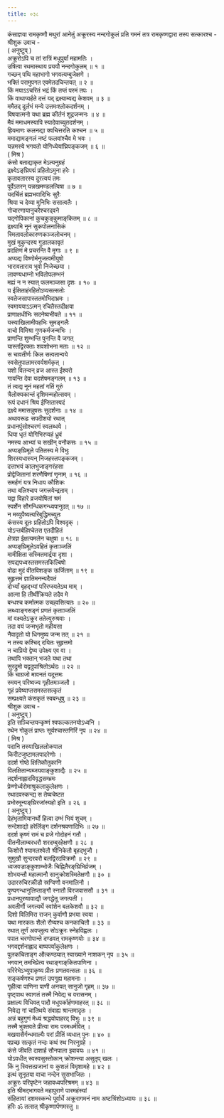 ```yaml
---
title: ०३८
---
```

कंसाज्ञया रामकृष्णौ मथुरां आनेतुं अक्रूरस्य नन्दगोकुलं प्रति गमनं तत्र रामकृष्णद्वारा तस्य सत्कारश्च -  
श्रीशुक उवाच -  
( अनुष्टुप् )  
अक्रूरोऽपि च तां रात्रिं मधुपुर्यां महामतिः ।  
उषित्वा रथमास्थाय प्रययौ नन्दगोकुलम् ॥ १ ॥  
गच्छन् पथि महाभागो भगवत्यम्बुजेक्षणे ।  
भक्तिं परामुपगत एवमेतदचिन्तयत् ॥ २ ॥  
किं मयाऽऽचरितं भद्रं किं तप्तं परमं तपः ।  
किं वाथाप्यर्हते दत्तं यद् द्रक्ष्याम्यद्य केशवम् ॥ ३ ॥  
ममैतद् दुर्लभं मन्ये उत्तमःश्लोकदर्शनम् ।  
विषयात्मनो यथा ब्रह्म कीर्तनं शूद्रजन्मनः ॥ ४ ॥  
मैवं ममाधमस्यापि स्यादेवाच्युतदर्शनम् ।  
ह्रियमाणः कलनद्या क्वचित्तरति कश्चन ॥ ५ ॥  
ममाद्यामङ्‌गलं नष्टं फलवांश्चैव मे भवः ।  
यन्नमस्ये भगवतो योगिध्येयांघ्रिपङ्‌कजम् ॥ ६ ॥  
( मिश्र )  
कंसो बताद्याकृत मेऽत्यनुग्रहं  
द्रक्ष्येऽङ्‌घ्रिपद्मं प्रहितोऽमुना हरेः ।  
कृतावतारस्य दुरत्ययं तमः  
पूर्वेऽतरन् यन्नखमण्डलत्विषा ॥ ७ ॥  
यदर्चितं ब्रह्मभवादिभिः सुरैः  
श्रिया च देव्या मुनिभिः ससात्वतैः ।  
गोचारणायानुचरैश्चरद्‌वने  
यद्गोपिकानां कुचकुङ्‌कुमाङ्‌कितम् ॥ ८ ॥  
द्रक्ष्यामि नूनं सुकपोलनासिकं  
स्मितावलोकारुणकञ्जलोचनम् ।  
मुखं मुकुन्दस्य गुडालकावृतं  
प्रदक्षिणं मे प्रचरन्ति वै मृगाः ॥ ९ ॥  
अप्यद्य विष्णोर्मनुजत्वमीयुषो  
भारावताराय भुवो निजेच्छया ।  
लावण्यधाम्नो भवितोपलम्भनं  
मह्यं न न स्यात् फलमञ्जसा दृशः ॥ १० ॥  
य ईक्षिताहंरहितोऽप्यसत्सतोः  
स्वतेजसापास्ततमोभिदाभ्रमः ।  
स्वमाययाऽऽत्मन् रचितैस्तदीक्षया  
प्राणाक्षधीभिः सदनेष्वभीयते ॥ ११ ॥  
यस्याखिलामीवहभिः सुमङ्‌गलैः  
वाचो विमिश्रा गुणकर्मजन्मभिः ।  
प्राणन्ति शुम्भन्ति पुनन्ति वै जगत्  
यास्तद्विरक्ताः शवशोभना मताः ॥ १२ ॥  
स चावतीर्णः किल सत्वतान्वये  
स्वसेतुपालामरवर्यशर्मकृत् ।  
यशो वितन्वन् व्रज आस्त ईश्वरो  
गायन्ति देवा यदशेषमङ्‌गलम् ॥ १३ ॥  
तं त्वद्य नूनं महतां गतिं गुरुं  
त्रैलोक्यकान्तं दृशिमन्महोत्सवम् ।  
रूपं दधानं श्रिय ईप्सितास्पदं  
द्रक्ष्ये ममासन्नुषसः सुदर्शनाः ॥ १४ ॥  
अथावरूढः सपदीशयो रथात्  
प्रधानपुंसोश्चरणं स्वलब्धये ।  
धिया धृतं योगिभिरप्यहं ध्रुवं  
नमस्य आभ्यां च सखीन् वनौकसः ॥ १५ ॥  
अप्यङ्‌घ्रिमूले पतितस्य मे विभुः  
शिरस्यधास्यन् निजहस्तपङ्‌कजम् ।  
दत्ताभयं कालभुजाङ्‌गरंहसा  
प्रोद्वेजितानां शरणैषिणां णृनाम् ॥ १६ ॥  
समर्हणं यत्र निधाय कौशिकः  
तथा बलिश्चाप जगत्त्रयेन्द्रताम् ।  
यद्वा विहारे व्रजयोषितां श्रमं  
स्पर्शेन सौगन्धिकगन्ध्यपानुदत् ॥ १७ ॥  
न मय्युपैष्यत्यरिबुद्धिमच्युतः  
कंसस्य दूतः प्रहितोऽपि विश्वदृक् ।  
योऽन्तर्बहिश्चेतस एतदीहितं  
क्षेत्रज्ञ ईक्षत्यमलेन चक्षुषा ॥ १८ ॥  
अप्यङ्‌घ्रिमूलेऽवहितं कृताञ्जलिं  
मामीक्षिता सस्मितमार्द्रया दृशा ।  
सपद्यपध्वस्तसमस्तकिल्बिषो  
वोढा मुदं वीतविशङ्‌क ऊर्जिताम् ॥ १९ ॥  
सुहृत्तमं ज्ञातिमनन्यदैवतं  
दोर्भ्यां बृहद्भ्यां परिरप्स्यतेऽथ माम् ।  
आत्मा हि तीर्थीक्रियते तदैव मे  
बन्धश्च कर्मात्मक उच्छ्वसित्यतः ॥ २० ॥  
लब्ध्वाङ्‌गसङ्‌गं प्रणतं कृताञ्जलिं  
मां वक्ष्यतेऽक्रूर ततेत्युरुश्रवाः ।  
तदा वयं जन्मभृतो महीयसा  
नैवादृतो यो धिगमुष्य जन्म तत् ॥ २१ ॥  
न तस्य कश्चिद् दयितः सुहृत्तमो  
न चाप्रियो द्वेष्य उपेक्ष्य एव वा ।  
तथापि भक्तान् भजते यथा तथा  
सुरद्रुमो यद्वदुपाश्रितोऽर्थदः ॥ २२ ॥  
किं चाग्रजो मावनतं यदूत्तमः  
स्मयन् परिष्वज्य गृहीतमञ्जलौ ।  
गृहं प्रवेष्याप्तसमस्तसत्कृतं  
सम्प्रक्ष्यते कंसकृतं स्वबन्धुषु ॥ २३ ॥  
श्रीशुक उवाच -  
( अनुष्टुप् )  
इति सञ्चिन्तयन्कृष्णं श्वफल्कतनयोऽध्वनि ।  
रथेन गोकुलं प्राप्तः सूर्यश्चास्तगिरिं नृप ॥ २४ ॥  
( मिश्र )  
पदानि तस्याखिललोकपाल  
किरीटजुष्टामलपादरेणोः ।  
ददर्श गोष्ठे क्षितिकौतुकानि  
विलक्षितान्यब्जयवाङ्‌कुशाद्यैः ॥ २५ ॥  
तद्दर्शनाह्लादविवृद्धसम्भ्रमः  
प्रेम्णोर्ध्वरोमाश्रुकलाकुलेक्षणः ।  
रथादवस्कन्द्य स तेष्वचेष्टत  
प्रभोरमून्यङ्‌घ्रिरजांस्यहो इति ॥ २६ ॥  
( अनुष्टुप् )  
देहंभृतामियानर्थो हित्वा दम्भं भियं शुचम् ।  
सन्देशाद्यो हरेर्लिङ्‌ग दर्शनश्रवणादिभिः ॥ २७ ॥  
ददर्श कृष्णं रामं च व्रजे गोदोहनं गतौ ।  
पीतनीलाम्बरधरौ शरदम्बुरहेक्षणौ ॥ २८ ॥  
किशोरौ श्यामलश्वेतौ श्रीनिकेतौ बृहद्भुजौ ।  
सुमुखौ सुन्दरवरौ बलद्विरदविक्रमौ ॥ २९ ॥  
ध्वजवज्राङ्‌कुशाम्भोजैः चिह्नितैरङ्‌घ्रिभिर्व्रजम् ।  
शोभयन्तौ महात्मानौ सानुक्रोशस्मितेक्षणौ ॥ ३० ॥  
उदाररुचिरक्रीडौ स्रग्विणौ वनमालिनौ ।  
पुण्यगन्धानुलिप्ताङ्‌गौ स्नातौ विरजवाससौ ॥ ३१ ॥  
प्रधानपुरुषावाद्यौ जगद्धेतू जगत्पती ।  
अवतीर्णौ जगत्यर्थे स्वांशेन बलकेशवौ ॥ ३२ ॥  
दिशो वितिमिरा राजन् कुर्वाणौ प्रभया स्वया ।  
यथा मारकतः शैलो रौप्यश्च कनकाचितौ ॥ ३३ ॥  
रथात् तूर्णं अवप्लुत्य सोऽक्रूरः स्नेहविह्वलः ।  
पपात चरणोपान्ते दण्डवत् रामकृष्णयोः ॥ ३४ ॥  
भगवद्दर्शनाह्लाद बाष्पपर्याकुलेक्षणः ।  
पुलकचिताङ्‌ग औत्कण्ठ्यात् स्वाख्याने नाशकन् नृप ॥ ३५ ॥  
भगवान् तमभिप्रेत्य रथाङ्‌गाङ्‌कितपाणिना ।  
परिरेभेऽभ्युपाकृष्य प्रीतः प्रणतवत्सलः ॥ ३६ ॥  
सङ्‌कर्षणश्च प्रणतं उपगुह्य महामनाः ।  
गृहीत्वा पाणिना पाणी अनयत् सानुजो गृहम् ॥ ३७ ॥  
पृष्ट्वाथ स्वागतं तस्मै निवेद्य च वरासनम् ।  
प्रक्षाल्य विधिवत् पादौ मधुपर्कार्हणमाहरत् ॥ ३८ ॥  
निवेद्य गां चातिथये संवाह्य श्रान्तमादृतः ।  
अन्नं बहुगुणं मेध्यं श्रद्धयोपाहरद् विभुः ॥ ३९ ॥  
तस्मै भुक्तवते प्रीत्या रामः परमधर्मवित् ।  
मखवासैर्गन्धमाल्यैः परां प्रीतिं व्यधात् पुनः ॥ ४० ॥  
पप्रच्छ सत्कृतं नन्दः कथं स्थ निरनुग्रहे ।  
कंसे जीवति दाशार्ह सौनपाला इवावयः ॥ ४१ ॥  
योऽवधीत् स्वस्वसुस्तोकान् क्रोशन्त्या असुतृप् खलः ।  
किं नु स्वित्तत्प्रजानां वः कुशलं विमृशामहे ॥ ४२ ॥  
इत्थं सूनृतया वाचा नन्देन सुसभाजितः ।  
अक्रूरः परिपृष्टेन जहावध्वपरिश्रमम् ॥ ४३ ॥  
इति श्रीमद्भागवते महापुराणे पारमहंस्यां  
संहितायां दशमस्कन्धे पूर्वार्धे अक्रूरागमनं नाम अष्टत्रिंशोऽध्यायः ॥ ३८ ॥  
हरिः ॐ तत्सत् श्रीकृष्णार्पणमस्तु ॥